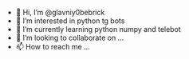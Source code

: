 - 👋 Hi, I’m @glavniy0bebrick
- 👀 I’m interested in python tg bots
- 🌱 I’m currently learning python numpy and telebot
- 💞️ I’m looking to collaborate on ...
- 📫 How to reach me ...

<!---
glavniy0bebrick/glavniy0bebrick is a ✨ special ✨ repository because its `README.md` (this file) appears on your GitHub profile.
You can click the Preview link to take a look at your changes.
--->
